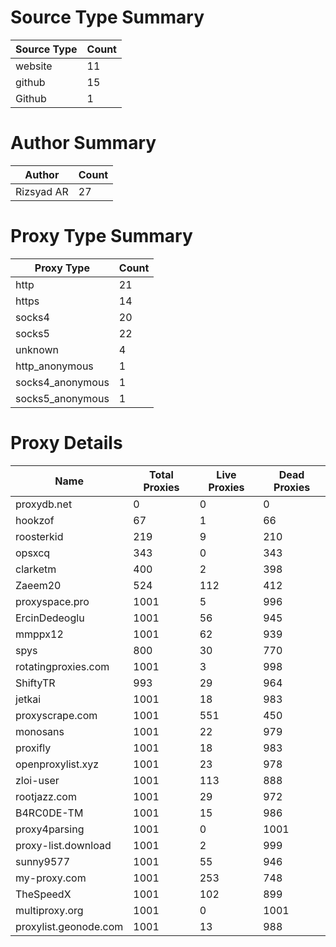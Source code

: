 # Source Type Summary

| Source Type | Count |
|-------------|-------|
| website | 11 |
| github | 15 |
| Github | 1 |


# Author Summary

| Author | Count |
|--------|-------|
| Rizsyad AR | 27 |


# Proxy Type Summary

| Proxy Type | Count |
|------------|-------|
| http | 21 |
| https | 14 |
| socks4 | 20 |
| socks5 | 22 |
| unknown | 4 |
| http_anonymous | 1 |
| socks4_anonymous | 1 |
| socks5_anonymous | 1 |


# Proxy Details

| Name | Total Proxies | Live Proxies | Dead Proxies |
|------|---------------|--------------|---------------|
| proxydb.net | 0 | 0 | 0 |
| hookzof | 67 | 1 | 66 |
| roosterkid | 219 | 9 | 210 |
| opsxcq | 343 | 0 | 343 |
| clarketm | 400 | 2 | 398 |
| Zaeem20 | 524 | 112 | 412 |
| proxyspace.pro | 1001 | 5 | 996 |
| ErcinDedeoglu | 1001 | 56 | 945 |
| mmppx12 | 1001 | 62 | 939 |
| spys | 800 | 30 | 770 |
| rotatingproxies.com | 1001 | 3 | 998 |
| ShiftyTR | 993 | 29 | 964 |
| jetkai | 1001 | 18 | 983 |
| proxyscrape.com | 1001 | 551 | 450 |
| monosans | 1001 | 22 | 979 |
| proxifly | 1001 | 18 | 983 |
| openproxylist.xyz | 1001 | 23 | 978 |
| zloi-user | 1001 | 113 | 888 |
| rootjazz.com | 1001 | 29 | 972 |
| B4RC0DE-TM | 1001 | 15 | 986 |
| proxy4parsing | 1001 | 0 | 1001 |
| proxy-list.download | 1001 | 2 | 999 |
| sunny9577 | 1001 | 55 | 946 |
| my-proxy.com | 1001 | 253 | 748 |
| TheSpeedX | 1001 | 102 | 899 |
| multiproxy.org | 1001 | 0 | 1001 |
| proxylist.geonode.com | 1001 | 13 | 988 |
